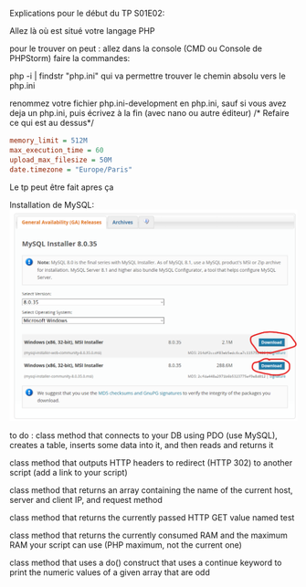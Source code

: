 Explications pour le début du TP S01E02:

Allez là où est situé votre langage PHP

pour le trouver on peut :
allez dans la console (CMD ou Console de PHPStorm)
faire la commandes:

php -i | findstr "php.ini"
qui va permettre trouver le chemin absolu vers le php.ini


renommez votre fichier php.ini-development en php.ini, sauf si vous avez deja un php.ini, puis écrivez à la fin (avec nano ou autre éditeur)
/* Refaire ce qui est au dessus*/

```ini
memory_limit = 512M
max_execution_time = 60
upload_max_filesize = 50M
date.timezone = "Europe/Paris"
```

Le tp peut être fait apres ça

Installation de MySQL:
![image](ressources_readme/install_mysql_1.png)

to do :
class method that connects to your DB using PDO (use MySQL), creates a table, inserts some data into it, and then reads and returns it

class method that outputs HTTP headers to redirect (HTTP 302) to another script (add a link to your script)

class method that returns an array containing the name of the current host, server and client IP, and request method

class method that returns the currently passed HTTP GET value named test

class method that returns the currently consumed RAM and the maximum RAM your script can use (PHP maximum, not the current one)

class method that uses a do() construct that uses a continue keyword to print the numeric values of a given array that are odd

